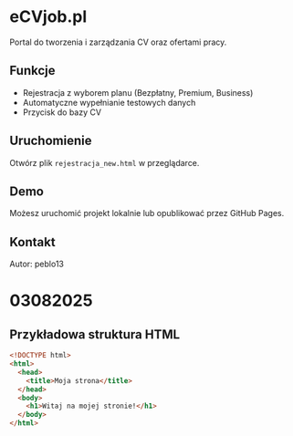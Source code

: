 # eCVjob.pl

Portal do tworzenia i zarządzania CV oraz ofertami pracy.

## Funkcje
- Rejestracja z wyborem planu (Bezpłatny, Premium, Business)
- Automatyczne wypełnianie testowych danych
- Przycisk do bazy CV

## Uruchomienie
Otwórz plik `rejestracja_new.html` w przeglądarce.

## Demo
Możesz uruchomić projekt lokalnie lub opublikować przez GitHub Pages.

## Kontakt
Autor: peblo13

# 03082025

## Przykładowa struktura HTML

```html
<!DOCTYPE html>
<html>
  <head>
    <title>Moja strona</title>
  </head>
  <body>
    <h1>Witaj na mojej stronie!</h1>
  </body>
</html>
```
